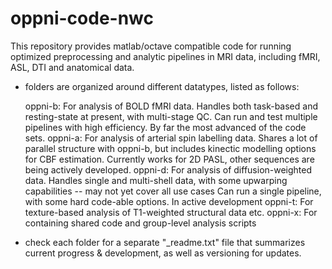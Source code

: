 # oppni-code-nwc

This repository provides matlab/octave compatible code for running optimized preprocessing and
analytic pipelines in MRI data, including fMRI, ASL, DTI and anatomical data.

- folders are organized around different datatypes, listed as follows:

    oppni-b: For analysis of BOLD fMRI data. Handles both task-based and resting-state at present, with multi-stage QC. 
             Can run and test multiple pipelines with high efficiency. By far the most advanced of the code sets.
    oppni-a: For analysis of arterial spin labelling data. Shares a lot of parallel structure with oppni-b, but includes
             kinectic modelling options for CBF estimation. Currently works for 2D PASL, other sequences are being actively developed.
    oppni-d: For analysis of diffusion-weighted data. Handles single and multi-shell data, with some upwarping capabilities -- may not yet cover all use cases
             Can run a single pipeline, with some hard code-able options. In active development
    oppni-t: For texture-based analysis of T1-weighted structural data etc.
    oppni-x: For containing shared code and group-level analysis scripts

- check each folder for a separate "_readme.txt" file that summarizes current progress & development, as well as versioning for updates.
